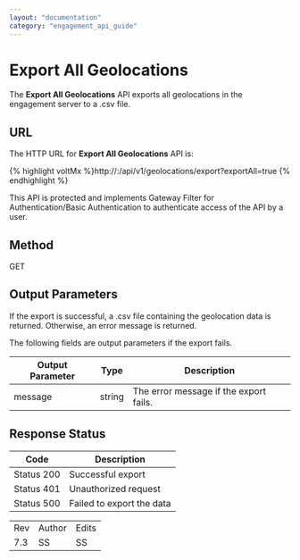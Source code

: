 ```yaml
---
layout: "documentation"
category: "engagement_api_guide"
---
```

                            


Export All Geolocations
=======================

The **Export All Geolocations** API exports all geolocations in the engagement server to a .csv file.

URL
---

The HTTP URL for **Export All Geolocations** API is:

{% highlight voltMx %}http://<host>:<port>/api/v1/geolocations/export?exportAll=true
{% endhighlight %}

This API is protected and implements Gateway Filter for Authentication/Basic Authentication to authenticate access of the API by a user.

Method
------

GET

Output Parameters
-----------------

If the export is successful, a .csv file containing the geolocation data is returned. Otherwise, an error message is returned.

The following fields are output parameters if the export fails.

  
| Output Parameter | Type | Description |
| --- | --- | --- |
| message | string | The error message if the export fails. |

Response Status
---------------

  
| Code | Description |
| --- | --- |
| Status 200 | Successful export |
| Status 401 | Unauthorized request |
| Status 500 | Failed to export the data |

<table class="TableStyle-RevisionTable" cellspacing="0" style="margin-left: 0;margin-right: auto;mc-table-style: url('../Resources/TableStyles/RevisionTable.css');" data-mc-conditions="Default.HTML"><colgroup><col class="TableStyle-RevisionTable-Column-Column1"> <col class="TableStyle-RevisionTable-Column-Column1"> <col class="TableStyle-RevisionTable-Column-Column1"></colgroup><tbody><tr class="TableStyle-RevisionTable-Body-Body1"><td class="TableStyle-RevisionTable-BodyE-Column1-Body1">Rev</td><td class="TableStyle-RevisionTable-BodyE-Column1-Body1">Author</td><td class="TableStyle-RevisionTable-BodyD-Column1-Body1">Edits</td></tr><tr class="TableStyle-RevisionTable-Body-Body1"><td class="TableStyle-RevisionTable-BodyB-Column1-Body1">7.3</td><td class="TableStyle-RevisionTable-BodyB-Column1-Body1">SS</td><td class="TableStyle-RevisionTable-BodyA-Column1-Body1">SS</td></tr></tbody></table>
